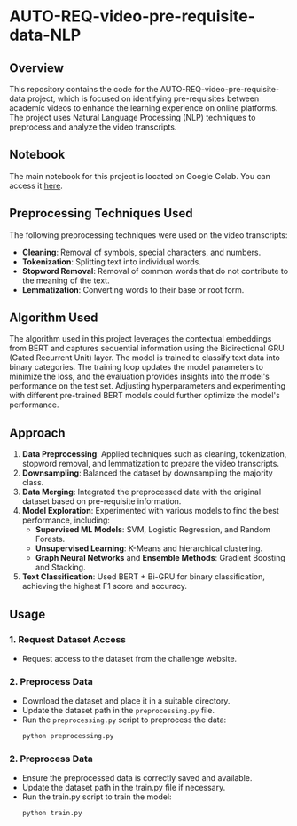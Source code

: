 # AUTO-REQ-video-pre-requisite-data-NLP

## Overview
This repository contains the code for the AUTO-REQ-video-pre-requisite-data project, which is focused on identifying pre-requisites between academic videos to enhance the learning experience on online platforms. The project uses Natural Language Processing (NLP) techniques to preprocess and analyze the video transcripts.

## Notebook
The main notebook for this project is located on Google Colab. You can access it [here](https://colab.research.google.com/drive/1_D00OOSqpFrAKUIXPr4DHSEu_x0NuCzl?usp=sharing).

## Preprocessing Techniques Used
The following preprocessing techniques were used on the video transcripts:

- **Cleaning**: Removal of symbols, special characters, and numbers.
- **Tokenization**: Splitting text into individual words.
- **Stopword Removal**: Removal of common words that do not contribute to the meaning of the text.
- **Lemmatization**: Converting words to their base or root form.

## Algorithm Used
The algorithm used in this project leverages the contextual embeddings from BERT and captures sequential information using the Bidirectional GRU (Gated Recurrent Unit) layer. The model is trained to classify text data into binary categories. The training loop updates the model parameters to minimize the loss, and the evaluation provides insights into the model's performance on the test set. Adjusting hyperparameters and experimenting with different pre-trained BERT models could further optimize the model's performance.

## Approach
1. **Data Preprocessing**: Applied techniques such as cleaning, tokenization, stopword removal, and lemmatization to prepare the video transcripts.
2. **Downsampling**: Balanced the dataset by downsampling the majority class.
3. **Data Merging**: Integrated the preprocessed data with the original dataset based on pre-requisite information.
4. **Model Exploration**: Experimented with various models to find the best performance, including:
   - **Supervised ML Models**: SVM, Logistic Regression, and Random Forests.
   - **Unsupervised Learning**: K-Means and hierarchical clustering.
   - **Graph Neural Networks** and **Ensemble Methods**: Gradient Boosting and Stacking.
5. **Text Classification**: Used BERT + Bi-GRU for binary classification, achieving the highest F1 score and accuracy.


## Usage

### 1. Request Dataset Access
- Request access to the dataset from the challenge website.

### 2. Preprocess Data
- Download the dataset and place it in a suitable directory.
- Update the dataset path in the `preprocessing.py` file.
- Run the `preprocessing.py` script to preprocess the data:
  ```bash
  python preprocessing.py

### 2. Preprocess Data
- Ensure the preprocessed data is correctly saved and available.
- Update the dataset path in the train.py file if necessary.
- Run the train.py script to train the model:
  ```bash
  python train.py

